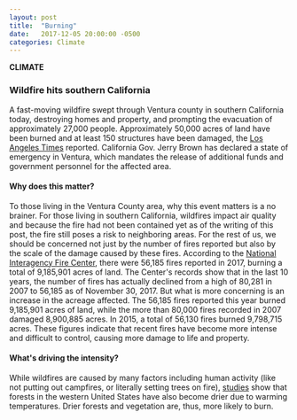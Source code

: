 ```yaml
---
layout: post
title:  "Burning"
date:   2017-12-05 20:00:00 -0500
categories: Climate
---
```


**CLIMATE**

### Wildfire hits southern California

A fast-moving wildfire swept through Ventura county in southern California today, destroying homes and property, and prompting the evacuation of approximately 27,000 people. Approximately 50,000 acres of land have been burned and at least 150 structures have been damaged, the [Los Angeles Times](http://www.latimes.com/local/lanow/la-me-ln-school-fire-20171204-story.html) reported. California Gov. Jerry Brown has declared a state of emergency in Ventura, which mandates the release of additional funds and government personnel for the affected area.

#### Why does this matter?

To those living in the Ventura County area, why this event matters is a no brainer. For those living in  southern California, wildfires impact air quality and because the fire had not been contained yet as of the writing of this post, the fire still poses a risk to neighboring areas. For the rest of us, we should be concerned not just by the number of fires reported but also by the scale of the damage caused by these fires.  According to the [National Interagency Fire Center](https://www.nifc.gov/fireInfo/nfn.htm), there were 56,185 fires reported in 2017, burning a total of 9,185,901 acres of land. The Center's records show that in the last 10 years, the number of fires has actually declined from a high of 80,281 in 2007 to 56,185 as of November 30, 2017. But what is more concerning is an increase in the acreage affected. The 56,185 fires reported this year burned 9,185,901 acres of land, while the more than 80,000 fires recorded in 2007 damaged 8,900,885 acres. In 2015, a total of 56,130 fires burned 9,798,715 acres. These figures indicate that recent fires have become more intense and difficult to control, causing more damage to life and property.

#### What's driving the intensity?

While wildfires are caused by many factors including human activity (like not putting out campfires, or literally setting trees on fire), [studies](https://www.scientificamerican.com/article/heres-what-we-know-about-wildfires-and-climate-change/) show that forests in the western United States have also become drier due to warming temperatures. Drier forests and vegetation are, thus, more likely to burn.
